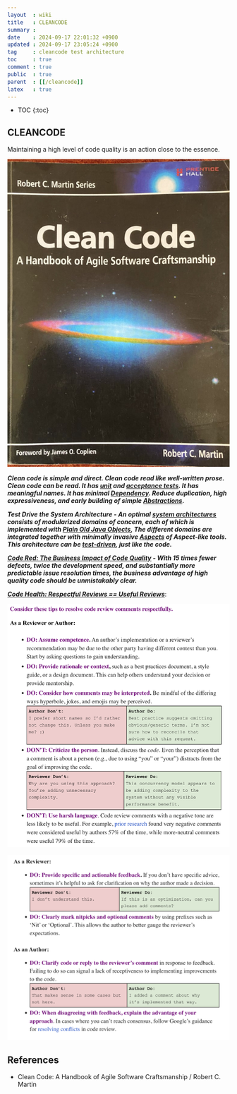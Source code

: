 ```yaml
---
layout  : wiki
title   : CLEANCODE
summary : 
date    : 2024-09-17 22:01:32 +0900
updated : 2024-09-17 23:05:24 +0900
tag     : cleancode test architecture
toc     : true
comment : true
public  : true
parent  : [[/cleancode]]
latex   : true
---
```

* TOC
{:toc}

## CLEANCODE

Maintaining a high level of code quality is an action close to the essence.

![](/resource/wiki/cleancode-cleancode/cleancode.jpeg)

___Clean code is simple and direct. Clean code read like well-written prose. Clean code can be read. It has [unit](https://baekjungho.github.io/wiki/test/test-effective-unittest/) and [acceptance tests](https://baekjungho.github.io/wiki/tdd/tdd-acceptance-test/). It has meaningful names. It has minimal [Dependency](https://baekjungho.github.io/wiki/architecture/architecture-dependency/).
Reduce duplication, high expressiveness, and early building of simple [Abstractions](https://baekjungho.github.io/wiki/architecture/architecture-abstraction/).___

___Test Drive the System Architecture - An optimal [system architectures](https://baekjungho.github.io/wiki/architecture/architecture-software/) consists of modularized domains of concern, each of which is implemented with [Plain Old Java Objects](https://baekjungho.github.io/wiki/spring/spring-pojo/), The different domains are integrated together with minimally invasive [Aspects](https://baekjungho.github.io/wiki/spring/spring-aop/) of Aspect-like tools. 
This architecture can be [test-driven](https://baekjungho.github.io/tag/#test), just like the code.___

___[Code Red: The Business Impact of Code Quality](https://arxiv.org/abs/2203.04374) - With 15 times fewer defects, twice the development speed, and substantially more predictable issue resolution times, the business advantage of high quality code should be unmistakably clear.___

___[Code Health: Respectful Reviews == Useful Reviews](https://testing.googleblog.com/2017/04/code-health-googles-internal-code.html)___:

![](/resource/wiki/cleancode-cleancode/code-health.png)

![](/resource/wiki/cleancode-cleancode/reviewer-author.png)

## References

- Clean Code: A Handbook of Agile Software Craftsmanship / Robert C. Martin


